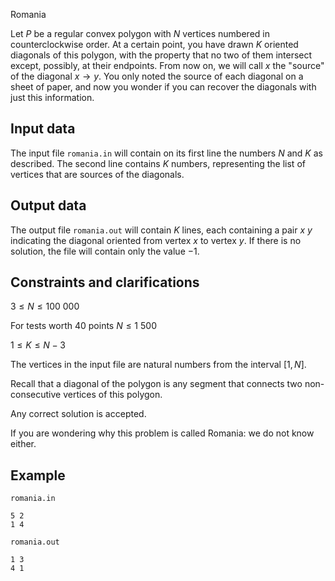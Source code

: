 Romania

Let $P$ be a regular convex polygon with $N$ vertices numbered in counterclockwise order. At a certain point, you have drawn $K$ oriented diagonals of this polygon, with the property that no two of them intersect except, possibly, at their endpoints. From now on, we will call $x$ the "source" of the diagonal $x \rightarrow y$. You only noted the source of each diagonal on a sheet of paper, and now you wonder if you can recover the diagonals with just this information.

## Input data

The input file `romania.in` will contain on its first line the numbers $N$ and $K$ as described. The second line contains $K$ numbers, representing the list of vertices that are sources of the diagonals.

## Output data

The output file `romania.out` will contain $K$ lines, each containing a pair $x \ y$ indicating the diagonal oriented from vertex $x$ to vertex $y$. If there is no solution, the file will contain only the value $-1$.

## Constraints and clarifications

$3 \leq N \leq 100\ 000$

For tests worth 40 points $N \leq 1\ 500$

$1 \leq K \leq N - 3$

The vertices in the input file are natural numbers from the interval $[1, N]$.

Recall that a diagonal of the polygon is any segment that connects two non-consecutive vertices of this polygon.

Any correct solution is accepted.

If you are wondering why this problem is called Romania: we do not know either.

## Example

`romania.in`

```
5 2
1 4
```

`romania.out`

```
1 3
4 1
```